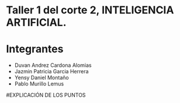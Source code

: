 # Taller 1 del corte 2, INTELIGENCIA ARTIFICIAL.
# Integrantes
- Duvan Andrez Cardona Alomias
- Jazmin Patricia Garcia Herrera
- Yensy Daniel Montaño
- Pablo Murillo Lemus


#EXPLICACIÓN DE LOS PUNTOS 

